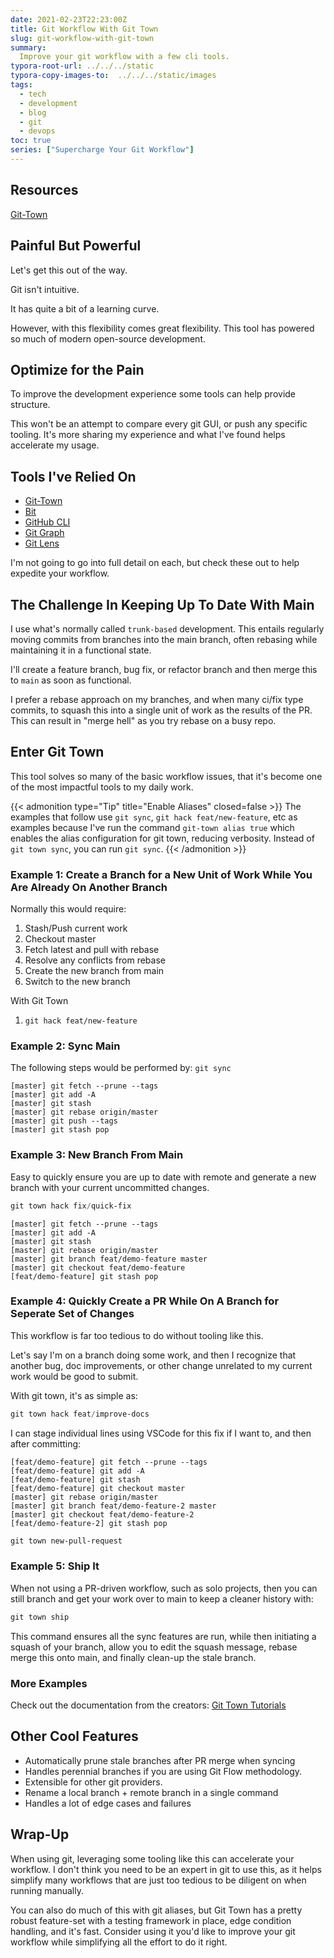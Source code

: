 ```yaml
---
date: 2021-02-23T22:23:00Z
title: Git Workflow With Git Town
slug: git-workflow-with-git-town
summary:
  Improve your git workflow with a few cli tools.
typora-root-url: ../../../static
typora-copy-images-to:  ../../../static/images
tags:
  - tech
  - development
  - blog
  - git
  - devops
toc: true
series: ["Supercharge Your Git Workflow"]
---
```


## Resources

[Git-Town](https://bit.ly/2OR6zIf)

## Painful But Powerful

Let's get this out of the way.

Git isn't intuitive.

It has quite a bit of a learning curve.

However, with this flexibility comes great flexibility.
This tool has powered so much of modern open-source development.

## Optimize for the Pain

To improve the development experience some tools can help provide structure.

This won't be an attempt to compare every git GUI, or push any specific tooling.
It's more sharing my experience and what I've found helps accelerate my usage.

## Tools I've Relied On

- [Git-Town](https://bit.ly/2OR6zIf)
- [Bit](https://bit.ly/37F8vu1)
- [GitHub CLI](https://bit.ly/3boywik)
- [Git Graph](https://bit.ly/3pEu8AJ)
- [Git Lens](https://bit.ly/3dBaUcZ)

I'm not going to go into full detail on each, but check these out to help expedite your workflow.

## The Challenge In Keeping Up To Date With Main

I use what's normally called `trunk-based` development.
This entails regularly moving commits from branches into the main branch, often rebasing while maintaining it in a functional state.

I'll create a feature branch, bug fix, or refactor branch and then merge this to `main` as soon as functional.

I prefer a rebase approach on my branches, and when many ci/fix type commits, to squash this into a single unit of work as the results of the PR.
This can result in "merge hell" as you try rebase on a busy repo.

## Enter Git Town

This tool solves so many of the basic workflow issues, that it's become one of the most impactful tools to my daily work.

{{< admonition type="Tip" title="Enable Aliases" closed=false >}}
The examples that follow use `git sync`, `git hack feat/new-feature`, etc as examples because I've run the command `git-town alias true` which enables the alias configuration for git town, reducing verbosity.
Instead of `git town sync`, you can run `git sync`.
{{< /admonition >}}

### Example 1: Create a Branch for a New Unit of Work While You Are Already On Another Branch

Normally this would require:

1. Stash/Push current work
1. Checkout master
1. Fetch latest and pull with rebase
1. Resolve any conflicts from rebase
1. Create the new branch from main
1. Switch to the new branch

With Git Town

1. `git hack feat/new-feature`

### Example 2: Sync Main

The following steps would be performed by: `git sync`

```text
[master] git fetch --prune --tags
[master] git add -A
[master] git stash
[master] git rebase origin/master
[master] git push --tags
[master] git stash pop
```

### Example 3: New Branch From Main

Easy to quickly ensure you are up to date with remote and generate a new branch with your current uncommitted changes.

```powershell
git town hack fix/quick-fix
```

```text
[master] git fetch --prune --tags
[master] git add -A
[master] git stash
[master] git rebase origin/master
[master] git branch feat/demo-feature master
[master] git checkout feat/demo-feature
[feat/demo-feature] git stash pop
```

### Example 4: Quickly Create a PR While On A Branch for Seperate Set of Changes

This workflow is far too tedious to do without tooling like this.

Let's say I'm on a branch doing some work, and then I recognize that another bug, doc improvements, or other change unrelated to my current work would be good to submit.

With git town, it's as simple as:

```powershell
git town hack feat/improve-docs
```

I can stage individual lines using VSCode for this fix if I want to, and then after committing:

```text
[feat/demo-feature] git fetch --prune --tags
[feat/demo-feature] git add -A
[feat/demo-feature] git stash
[feat/demo-feature] git checkout master
[master] git rebase origin/master
[master] git branch feat/demo-feature-2 master
[master] git checkout feat/demo-feature-2
[feat/demo-feature-2] git stash pop
```

```powershell
git town new-pull-request
```

### Example 5: Ship It

When not using a PR-driven workflow, such as solo projects, then you can still branch and get your work over to main to keep a cleaner history with:

```powershell
git town ship
```

This command ensures all the sync features are run, while then initiating a squash of your branch, allow you to edit the squash message, rebase merge this onto main, and finally clean-up the stale branch.

### More Examples

Check out the documentation from the creators: [Git Town Tutorials](https://bit.ly/3kjgsKy)

## Other Cool Features

- Automatically prune stale branches after PR merge when syncing
- Handles perennial branches if you are using Git Flow methodology.
- Extensible for other git providers.
- Rename a local branch + remote branch in a single command
- Handles a lot of edge cases and failures


## Wrap-Up

When using git, leveraging some tooling like this can accelerate your workflow.
I don't think you need to be an expert in git to use this, as it helps simplify many workflows that are just too tedious to be diligent on when running manually.

You can also do much of this with git aliases, but Git Town has a pretty robust feature-set with a testing framework in place, edge condition handling, and it's fast.
Consider using it you'd like to improve your git workflow while simplifying all the effort to do it right.
